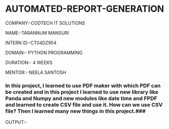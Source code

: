 # AUTOMATED-REPORT-GENERATION

COMPANY:-CODTECH IT SOLUTIONS

NAME:-TARANNUM MANSURI

INTERN ID:-CT04DZ954

DOMAIN:- PYTHON PROGRAMMING

DURATION:- 4 WEEKS

MENTOR:- NEELA SANTOSH

### In this project, I learned to use PDF maker with which PDF can be created and in this project I learned to use new library like Panda and Numpy and new modules like date time and FPDF and learned to create CSV file and use it. How can we use CSV file? Then I learned many new things in this project.###

OUTPUT:-
